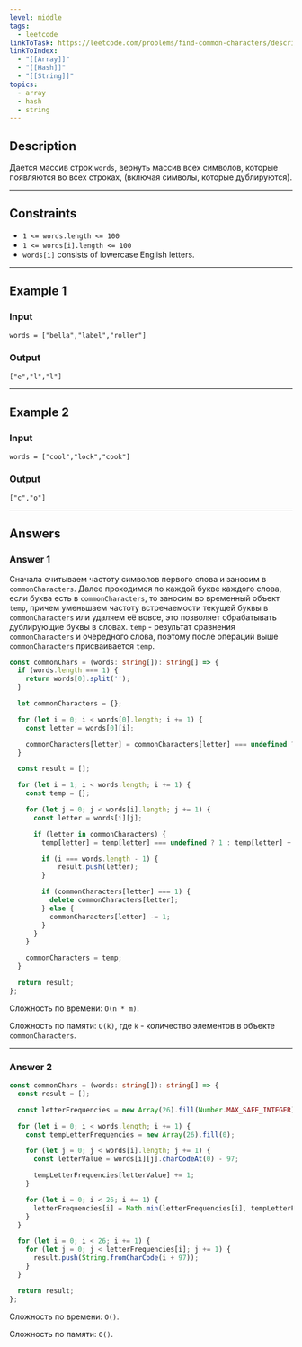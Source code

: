 ```yaml
---
level: middle
tags:
  - leetcode
linkToTask: https://leetcode.com/problems/find-common-characters/description/
linkToIndex:
  - "[[Array]]"
  - "[[Hash]]"
  - "[[String]]"
topics:
  - array
  - hash
  - string
---
```

## Description

Дается массив строк `words`, вернуть массив всех символов, которые появляются во всех строках, (включая символы, которые дублируются). 

---
## Constraints

- `1 <= words.length <= 100`
- `1 <= words[i].length <= 100`
- `words[i]` consists of lowercase English letters.

---
## Example 1

### Input

```
words = ["bella","label","roller"]
```
### Output

```
["e","l","l"]
```

---
## Example 2

### Input

```
words = ["cool","lock","cook"]
```
### Output

```
["c","o"]
```

---
## Answers

### Answer 1

Сначала считываем частоту символов первого слова и заносим в `commonCharacters`.
Далее проходимся по каждой букве каждого слова, если буква есть в `commonCharacters`, то заносим во временный объект `temp`, причем уменьшаем частоту встречаемости текущей буквы в `commonCharacters` или удаляем её вовсе, это позволяет обрабатывать дублирующие буквы в словах.
`temp` - результат сравнения `commonCharacters` и очередного слова, поэтому после операций выше `commonCharacters` присваивается `temp`.

```typescript
const commonChars = (words: string[]): string[] => {
  if (words.length === 1) {
    return words[0].split('');
  }

  let commonCharacters = {};

  for (let i = 0; i < words[0].length; i += 1) {
    const letter = words[0][i];

    commonCharacters[letter] = commonCharacters[letter] === undefined ? 1 : commonCharacters[letter] + 1;
  }

  const result = [];

  for (let i = 1; i < words.length; i += 1) {
    const temp = {};

    for (let j = 0; j < words[i].length; j += 1) {
      const letter = words[i][j];

      if (letter in commonCharacters) {
        temp[letter] = temp[letter] === undefined ? 1 : temp[letter] + 1;

        if (i === words.length - 1) {
            result.push(letter);
        }

        if (commonCharacters[letter] === 1) {
          delete commonCharacters[letter];
        } else {
          commonCharacters[letter] -= 1;
        }
      }
    }

    commonCharacters = temp;
  }

  return result;
};
```

Сложность по времени: `O(n * m)`.

Сложность по памяти: `O(k)`, где `k` - количество элементов в объекте `commonCharacters`.

---
### Answer 2

```typescript
const commonChars = (words: string[]): string[] => {
  const result = [];

  const letterFrequencies = new Array(26).fill(Number.MAX_SAFE_INTEGER);

  for (let i = 0; i < words.length; i += 1) {
    const tempLetterFrequencies = new Array(26).fill(0);

    for (let j = 0; j < words[i].length; j += 1) {
      const letterValue = words[i][j].charCodeAt(0) - 97;

      tempLetterFrequencies[letterValue] += 1;
    }

    for (let i = 0; i < 26; i += 1) {
      letterFrequencies[i] = Math.min(letterFrequencies[i], tempLetterFrequencies[i]);
    }
  }

  for (let i = 0; i < 26; i += 1) {
    for (let j = 0; j < letterFrequencies[i]; j += 1) {
      result.push(String.fromCharCode(i + 97));
    }
  }

  return result;
};
```

Сложность по времени: `O()`.

Сложность по памяти: `O()`.

